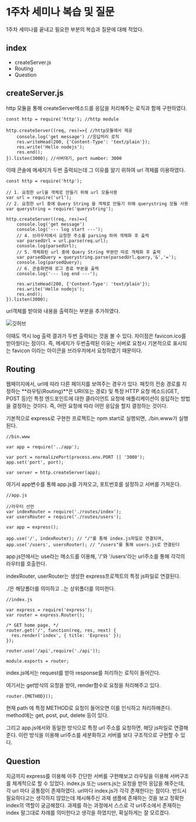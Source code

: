 # 1주차 세미나 복습 및 질문

1주차 세미나를 끝내고 필요한 부분의 복습과 질문에 대해 적었다.


## index

- createServer.js
- Routing
- Question


## createServer.js

http 모듈을 통해 createServer메소드를 응답을 처리해주는 로직과 함께 구현하였다.

```
const http = require('http'); //http module

http.createServer((req, res)=>{ //http모듈에서 제공
    console.log('get message') //응답처리 로직
    res.writeHead(200, {'Content-Type': 'text/plain'});
    res.write('Hello nodejs');
    res.end();
}).listen(3000); //서버대기, port number: 3000
``` 

이때 콘솔에 메세지가 두번 출력되는데 그 이유를 알기 위하여 url 객체를 이용하였다.

```
const http = require('http'); 

// 1. 요청한 url을 객체로 만들기 위해 url 모듈사용
var url = require('url');
// 2. 요청한 url 중에 Query String 을 객체로 만들기 위해 querystring 모듈 사용
var querystring = require('querystring'); 

http.createServer((req, res)=>{ 
    console.log('get message')
    console.log('--- log start ---');
    // 4. 브라우저에서 요청한 주소를 parsing 하여 객체화 후 출력
    var parsedUrl = url.parse(req.url);
    console.log(parsedUrl);
    // 5. 객체화된 url 중에 Query String 부분만 따로 객체화 후 출력
    var parsedQuery = querystring.parse(parsedUrl.query,'&','=');
    console.log(parsedQuery);
    // 6. 콘솔화면에 로그 종료 부분을 출력
    console.log('--- log end ---');

    res.writeHead(200, {'Content-Type': 'text/plain'});
    res.write('Hello nodejs');
    res.end();
}).listen(3000);
```

url객체를 받아와 내용을 출력하는 부분을 추가하였다.

![깃허브][imgGithub]

[imgGithub]: https://github.com/Ju-Yeon/SHARED-LEARNING/blob/master/images/consoleResult.png "콘솔출력결과"

이때도 역시 log 출력 결과가 두번 출력되는 것을 볼 수 있다. 차이점은 favicon.ico를 받아웠다는 점이다.
즉, 메세지가 두번출력된 이유는 서버로 요청시 기본적으로 표시되는 favicon 이라는 아이콘을 브라우저에서 요청하였기 때문이다.



## Routing 

웹페이지에서, url에 따라 다른 페이지를 보여주는 경우가 있다. 
패킷의 전송 경로를 지정하는 **라우팅(Routing)**은 URI(또는 경로) 및 특정 HTTP 요청 메소드(GET, POST 등)인 특정 엔드포인트에 대한 클라이언트 요청에 애플리케이션이 응답하는 방법을 결정하는 것이다. 즉, 어떤 요청에 따라 어떤 응답을 할지 결정하는 것이다. 

기본적으로 express로 구현한 프로젝트는 npm start로 실행되면, ./bin.www가 실행된다.

```
//bin.www

var app = require('../app'); 

var port = normalizePort(process.env.PORT || '3000');
app.set('port', port);

var server = http.createServer(app);
```

여기서 app변수를 통해 app.js를 가져오고, 포트번호를 설정하고 서버를 가져온다.

```
//app.js

//라우터 선언
var indexRouter = require('./routes/index');
var usersRouter = require('./routes/users');

var app = express();

app.use('/', indexRouter); // "/"를 통해 index.js파일로 연결되며, 
app.use('/users', usersRouter); // "/users"를 통해 users.js로 연결된다
```

app.js안에서는 use라는 메소드를 이용해, '/'와 '/users'라는 url주소를 통해 각각의 라우터를 호출한다. 

indexRouter, userRouter는 생성한 express프로젝트의 특정 js파일로 연결된다. 

./은 해당폴더를 의미하고 ..는 상위폴더를 의미한다.

```
//index.js

var express = require('express');
var router = express.Router();

/* GET home page. */
router.get('/', function(req, res, next) {
  res.render('index', { title: 'Express' });
});

router.use('/api',require('./api'));

module.exports = router;
```

index.js에서는 request를 받아 response를 처리하는 로직이 들어간다. 

여기서는 get방식의 요청을 받아, render함수로 요청을 처리해주고 있다. 

```
router.{METHOD}();
```
현재 path 에 특정 METHOD로 요청이 들어오면 이를 인식하고 처리하해준다. 
method에는 get, post, put, delete 등이 있다.

그리고 app.js에서와 동일한 방식으로 특정 url 주소를 요청하면, 해당 js파일로 연결해준다. 
이런 방식을 이용해 url주소를 세분화하고 서버를 보다 구조적으로 구현할 수 있다. 



## Question

지금까지 express를 이용해 아주 간단한 서버를 구현해보고 라우팅을 이용해 서버구조를 체계적으로 할 수 있었다. index.js 또는 users.js는 요청을 받아 응답을 해주는데, 각 url 마다 공통점이 존재하였다. url마다 index.js가 각각 존재한다는 점이다. 반드시 필요하다고는 생각하지 않았는데 제시해주신 과제 샘플에 존재하는 것을 보고 정확한 index의 역할이 궁금해졌다. 과제를 하는 과정에서 스스로 각 url주소에서 존재하는 index 말그대로 차례를 의미한다고 생각을 하였지만, 확실하게는 잘 모르겠다.






